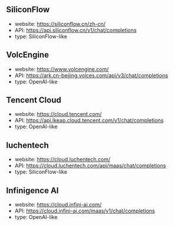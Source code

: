 ## SiliconFlow

* website: https://siliconflow.cn/zh-cn/
* API: https://api.siliconflow.cn/v1/chat/completions
* type: SiliconFlow-like

## VolcEngine

* website: https://www.volcengine.com/
* API: https://ark.cn-beijing.volces.com/api/v3/chat/completions
* type: OpenAI-like

## Tencent Cloud

* website: https://cloud.tencent.com/
* API: https://api.lkeap.cloud.tencent.com/v1/chat/completions
* type: OpenAI-like

## luchentech

* website: https://cloud.luchentech.com/
* API: https://cloud.luchentech.com/api/maas/chat/completions
* type: SiliconFlow-like

## Infinigence AI

* website: https://cloud.infini-ai.com/
* API: https://cloud.infini-ai.com/maas/v1/chat/completions
* type: OpenAI-like